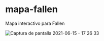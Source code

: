 # mapa-fallen
Mapa interactivo para Fallen

![Captura de pantalla 2021-06-15 - 17 26 33](https://user-images.githubusercontent.com/63797901/122118811-dd1d3c00-cdfe-11eb-84d8-2c82c1573e03.png)


